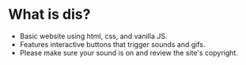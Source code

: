 # What is dis?

- Basic website using html, css, and vanilla JS.
- Features interactive buttons that trigger sounds and gifs.
- Please make sure your sound is on and review the site's copyright.